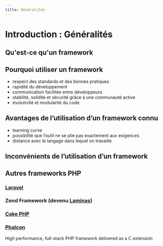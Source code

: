 ```yaml
---
title: Généralités
---
```

# Introduction : Généralités

## Qu'est-ce qu'un framework

## Pourquoi utiliser un framework

- respect des standards et des bonnes pratiques
- rapidité du développement
- communication facilitée entre développeurs
- stabilité, solidité et sécurité grâce à une communauté active
- évolutivité et modularité du code
 
## Avantages de l’utilisation d’un framework connu

- learning curve
- possibilité que l’outil ne se plie pas exactement aux exigences
- distance avec le langage dans lequel on travaille

## Inconvénients de l’utilisation d’un framework

## Autres frameworks PHP

### [Laravel](https://laravel.com)
### Zend Framework (devenu [Laminas](https://getlaminas.org/))
### [Cake PHP](https://cakephp.org/)
### [Phalcon](https://phalcon.io) 
High performance, full-stack PHP framework delivered as a C extension

